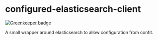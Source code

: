 configured-elasticsearch-client
===============================

[![Greenkeeper badge](https://badges.greenkeeper.io/gas-buddy/configured-elasticsearch-client.svg)](https://greenkeeper.io/)

A small wrapper around elasticsearch to allow configuration from confit.